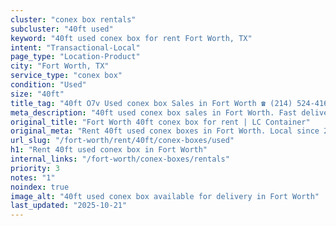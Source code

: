 ```yaml
---
cluster: "conex box rentals"
subcluster: "40ft used"
keyword: "40ft used conex box for rent Fort Worth, TX"
intent: "Transactional-Local"
page_type: "Location-Product"
city: "Fort Worth, TX"
service_type: "conex box"
condition: "Used"
size: "40ft"
title_tag: "40ft O7v Used conex box Sales in Fort Worth ☎ (214) 524-4168 | LC Container"
meta_description: "40ft used conex box sales in Fort Worth. Fast delivery, competitive pricing. Serving conex boxes area. Quote ID: VRD. Call (214) 524-4168 for your free quote today."
original_title: "Fort Worth 40ft conex box for rent | LC Container"
original_meta: "Rent 40ft used conex boxes in Fort Worth. Local since 2003. Flexible rental terms. Same-week delivery available. Get your free quote — call (214) 524-4168 to..."
url_slug: "/fort-worth/rent/40ft/conex-boxes/used"
h1: "Rent 40ft used conex box in Fort Worth"
internal_links: "/fort-worth/conex-boxes/rentals"
priority: 3
notes: "1"
noindex: true
image_alt: "40ft used conex box available for delivery in Fort Worth"
last_updated: "2025-10-21"
---
```


<!-- TODO: Add unique city/inventory copy, images, and internal links here. -->
